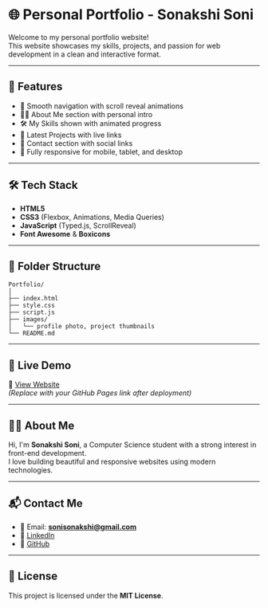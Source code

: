 # 🌐 Personal Portfolio - Sonakshi Soni

Welcome to my personal portfolio website!  
This website showcases my skills, projects, and passion for web development in a clean and interactive format.

---

## 🚀 Features

- 🎯 Smooth navigation with scroll reveal animations
- 👩‍💻 About Me section with personal intro
- 🛠️ My Skills shown with animated progress
- 📁 Latest Projects with live links
- 💬 Contact section with social links
- 📱 Fully responsive for mobile, tablet, and desktop

---

## 🛠️ Tech Stack

- **HTML5**
- **CSS3** (Flexbox, Animations, Media Queries)
- **JavaScript** (Typed.js, ScrollReveal)
- **Font Awesome** & **Boxicons**

---

## 📂 Folder Structure

```
Portfolio/
│
├── index.html
├── style.css
├── script.js
├── images/
│   └── profile photo, project thumbnails
└── README.md
```

---

## 🔗 Live Demo

🚀 [View Website](https://soni-sonakshi.github.io/Portfolio/)  
*(Replace with your GitHub Pages link after deployment)*

---

## 🙋‍♀️ About Me

Hi, I'm **Sonakshi Soni**, a Computer Science student with a strong interest in front-end development.  
I love building beautiful and responsive websites using modern technologies.

---

## 📬 Contact Me

- 📧 Email: **sonisonakshi@gmail.com**
- 🔗 [LinkedIn](https://linkedin.com/in/yourprofile)
- 🐙 [GitHub](https://github.com/soni-sonakshi)

---

## 📜 License

This project is licensed under the **MIT License**.
